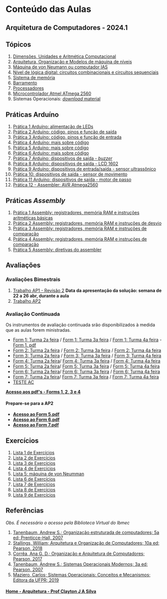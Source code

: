 # Conteúdo das Aulas  
## Arquitetura de Computadores - 2024.1

## Tópicos
1. [Dimensões, Unidades e Aritmética Computacional](arq_aulas/dimensoesUnidadesAritmeticaComputacional1.md)
2. [Arquitetura, Organização e Modelos de máquina de níveis](arq_aulas/arquiteturaOrganizacaoCamadas.md)
3. [Máquina de von Neumann ou computador IAS](arq_aulas/computadorIAS.md)
4. [Nível de lógica digital: circuitos combinacionais e circuitos sequenciais](https://github.com/claytonjasilva/claytonjasilva.github.io/blob/main/sisdig_aulas/algebraPortasLogicas.md)
5. [Sistema de memória](arq_aulas/memoria.md)
6. [Barramento](arq_aulas/barramento.md)
7. [Processadores](arq_aulas/processadores.md)  
8. [Microcontrolador Atmel ATmega 2560](arq_aulas/microcontrolador2560.md)  
9. Sistemas Operacionais: [*download* material](https://1drv.ms/p/s!AsTd8oN7mu8pkcB4b7de8Z0_eLNtFA?e=PIgZwh)

## Práticas Arduíno   
1. [Prática 1 Arduíno: alimentação de LEDs](arq_aulas/pratica_ligaLED.md)    
2. [Prática 2 Arduíno: código, pinos e função de saída](arq_aulas/pratica_saidaArduino.md)     
3. [Prática 3 Arduíno: código, pinos e função de entrada](arq_aulas/pratica_entradaArduino.md)
4. [Prática 4 Arduíno: mais sobre código](arq_aulas/pratica_codigoArduino.md)     
5. [Prática 5 Arduíno: mais sobre código](arq_aulas/pratica_codigoArduino2.md)
6. [Prática 6 Arduíno: mais sobre código](arq_aulas/pratica_codigoArduino3.md)
7. [Prática 7 Arduíno: dispositivos de saída - *buzzer*](arq_aulas/pratica_buzzer.md)
8. [Prática 8 Arduíno: dispositivos de saída - LCD 1602](arq_aulas/pratica_lcd1.md)
9. [Prática 9 Arduíno: dispositivos de entrada/saída - sensor ultrassônico](arq_aulas/pratica_sensorultrassonico.md)
10. [Prática 10: dispositivos de saída - sensor de movimento](arq_aulas/pratica_sensormovimento.md)
11. [Prática 11 Arduíno: dispositivos de saída - motor de passo](arq_aulas/pratica_motor.md)
12. [Prática 12 - Assembler: AVR Atmega2560](arq_aulas/pratica_assembler.md)

## Práticas *Assembly*   
1. [Prática 1 Assembly: registradores, memória RAM e instruções aritméticas básicas](arq_aulas/assembly1.md)
2. [Prática 2 Assembly: registradores, memória RAM e instruções de desvio](arq_aulas/assembly2.md)
3. [Prática 3 Assembly: registradores, memória RAM e instruções de comparação](arq_aulas/assembly3.md)
4. [Prática 4 Assembly: registradores, memória RAM e instruções de comparação](arq_aulas/assembly4.md)
5. [Prática 5 Assembly: diretivas do assembler](arq_aulas/assembly5.md)

## Avaliações
### Avaliações Bimestrais
1. [Trabalho AP1 - Revisão 2](https://github.com/claytonjasilva/claytonjasilva.github.io/blob/main/arq_aulas/TRABALHO_AP1_IBMEC_RJ_rev1.pdf) **Data da apresentação da solução: semana de 22 a 26 abr, durante a aula**     
2. [Trabalho AP2](https://github.com/claytonjasilva/claytonjasilva.github.io/blob/main/arq_aulas/TRABALHO_AP2_IBMEC_RJ.pdf)   

### Avaliação Continuada
Os instrumentos de avaliação continuada srão disponibilizados à medida que as aulas forem ministradas.  
- [Form 1: Turma 2a feira](https://forms.gle/ENA5pZ76qDwGyySJ8) / [Form 1: Turma 3a feira](https://forms.gle/C2872C8vn7VQA5KK9) / [Form 1: Turma 4a feira](https://forms.gle/kV5x2fWQBwu7Tbrx9)   - [Form 1. pdf](https://1drv.ms/b/s!AsTd8oN7mu8pkpwcAYFp_B5Rafm2Rw?e=Rdhleo)  
- [Form 2: Turma 2a feira](https://forms.gle/5JX82d6kxFRhdk6x5) / [Form 2: Turma 3a feira](https://forms.gle/Di6xLEt4nYrMkGCr8) / [Form 2: Turma 4a feira](https://forms.gle/am5hVSCkzhGbqCNcA)
- [Form 3: Turma 2a feira](https://forms.gle/HV8wqnH2WFxfeLBZA) / [Form 3: Turma 3a feira](https://forms.gle/QR4JGR6YUrx2LKpt9) / [Form 3: Turma 4a feira](https://forms.gle/65kQTqpekFycAfHP7)
- [Form 4: Turma 2a feira](https://forms.gle/vkCiWu1nSNDiFngq5)/ [Form 4: Turma 3a feira](https://forms.gle/CAnFHEZErgs47TRy5) / [Form 4: Turma 4a feira](https://forms.gle/ofutTj1qGVauSkEE9)
- [Form 5: Turma 2a feira](https://forms.gle/9naPzrMvBkNEXJr96)/ [Form 5: Turma 3a feira](https://forms.gle/xMQDJvjUgew5DN5KA) / [Form 5: Turma 4a feira](https://forms.gle/VZbqGqHY8UE44FmVA)
- [Form 6: Turma 2a feira](https://forms.gle/J2BrMMyk33JrcWbR6)/ [Form 6: Turma 3a feira](https://forms.gle/DwwuPBDMjSWmybSp7) / [Form 6: Turma 4a feira](https://forms.gle/2anUPtV8Rjq2RFuq7)
- [Form 7: Turma 2a feira](https://forms.gle/k27vMm5EoHRYaJQ29)/ [Form 7: Turma 3a feira](https://forms.gle/3gLbK8XNtE8QjJdb6) / [Form 7: Turma 4a feira](https://forms.gle/t6ukpGMAXAjwA4vK7)
- [TESTE AC](https://forms.gle/DJvEEH5vgjrPS1Eo6)

**[Acesso aos pdf's - Forms 1, 2, 3 e 4](https://1drv.ms/f/s!AsTd8oN7mu8pkp1TDW6MheK9-BrnUQ?e=ebIaek)**

#### Prepare-se para a AP2

- **[Acesso ao Form 5.pdf](https://1drv.ms/b/s!AsTd8oN7mu8pktAjZU2Pf4CDOBupKg?e=8wBdFH)**  
- **[Acesso ao Form 6.pdf](https://1drv.ms/b/s!AsTd8oN7mu8pktAk2Q34cLIejrsaLg?e=7FVDk7)**  
- **[Acesso ao Form 7.pdf](https://1drv.ms/b/s!AsTd8oN7mu8pktAlqn1qrwTL2xlA5A?e=HjAuNP)**  


## Exercícios  
1. [Lista 1 de Exercícios](arq_aulas/arq_exercicios1_sala.md)  
2. [Lista 2 de Exercícios](arq_aulas/arq_exercicios2_sala.md)  
3. [Lista 3 de Exercícios](arq_aulas/arq_exercicios3_sala.md)  
4. [Lista 4 de Exercícios](arq_aulas/arq_exercicios4_sala.md)  
5. [Lista 5: máquina de von Neumman](arq_aulas/arq_exercicios5_sala.md)
6. [Lista 6 de Exercícios](arq_aulas/arq_exercicios6_sala.md)
7. [Lista 7 de Exercícios](arq_aulas/arq_exercicios7_sala.md)
8. [Lista 8 de Exercícios](arq_aulas/arq_exercicios8_sala.md)
9. [Lista 9 de Exercícios](arq_aulas/arq_exercicios9_sala.md)

## Referências  
*Obs. É necessário o acesso pela Biblioteca Virtual do Ibmec*    
1. [Tanenbaum, Andrew S.; Organização estruturada de computadores; 5a ed; Prenticce-Hall, 2007](https://plataforma.bvirtual.com.br/Leitor/Publicacao/355/pdf/0)
2. [Stallings, William; Arquitetura e Organização de Computadores; 10a ed; Pearson, 2018](https://plataforma.bvirtual.com.br/Leitor/Publicacao/151479/pdf/0)
3. [Corrêa, Ana G. D.; Organização e Arquitetura de Computadores; Pearson, 2017](https://plataforma.bvirtual.com.br/Leitor/Publicacao/124147/pdf/0)
4. [Tanenbaum, Andrew S.; Sistemas Operacionais Modernos; 3a ed; Pearson, 2007](https://plataforma.bvirtual.com.br/Leitor/Publicacao/1233/pdf/0)  
5. [Maziero, Carlos; Sistemas Operacionais: Conceitos e Mecanismos; Editora da UFPR; 2019](http://wiki.inf.ufpr.br/maziero/doku.php?id=socm:start)

#### [Home - Arquitetura - Prof Clayton J A Silva](/arq.md)
